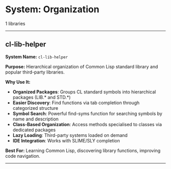 # System: Organization

1 libraries

---

## cl-lib-helper

**System Name:** `cl-lib-helper`

**Purpose:** Hierarchical organization of Common Lisp standard library and popular third-party libraries.

**Why Use It:**
- **Organized Packages**: Groups CL standard symbols into hierarchical packages (LIB.* and STD.*)
- **Easier Discovery**: Find functions via tab completion through categorized structure
- **Symbol Search**: Powerful find-syms function for searching symbols by name and description
- **Class-Based Organization**: Access methods specialised to classes via dedicated packages
- **Lazy Loading**: Third-party systems loaded on demand
- **IDE Integration**: Works with SLIME/SLY completion

**Best For:** Learning Common Lisp, discovering library functions, improving code navigation.

---


